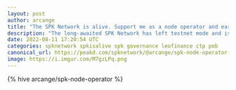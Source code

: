 ```yaml
---
layout: post
author: arcange
title: "The SPK Network is alive. Support me as a node operator and earn SPK tokens."
description: "The long-awaited SPK Network has left testnet mode and is now active. I'm running a node and API to support it."
date: 2022-08-11 17:20:54 UTC
categories: spknetwork spkisalive spk governance leofinance ctp pob
canonical_url: https://peakd.com/spknetwork/@arcange/spk-node-operator
image: https://i.imgur.com/M7gzLPq.png
---
```

{% hive arcange/spk-node-operator %}
